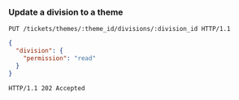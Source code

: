 ### Update a division to a theme

```http
PUT /tickets/themes/:theme_id/divisions/:division_id HTTP/1.1
```

```json
{
  "division": {
    "permission": "read"
  }
}
```

```http
HTTP/1.1 202 Accepted
```
